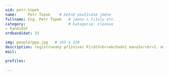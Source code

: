 ```yaml
---
uid: petr.topek
name:     Petr Ťopek  	# běžně používáné jméno
fullname: Ing. Petr Ťopek  	# jméno s tituly etc.
category:                   # kategorie: clenove
- kandidat
ordkandidat: 33

img: people/ppp.jpg   # 165 x 220
description: registrovaný příznivec Pirátů<br>obchodní manažer<br>2. místostarosta Otrokovic<br>Otrokovice # kratký popis, max 160 znaků
mail:

profiles:
  
---
```


